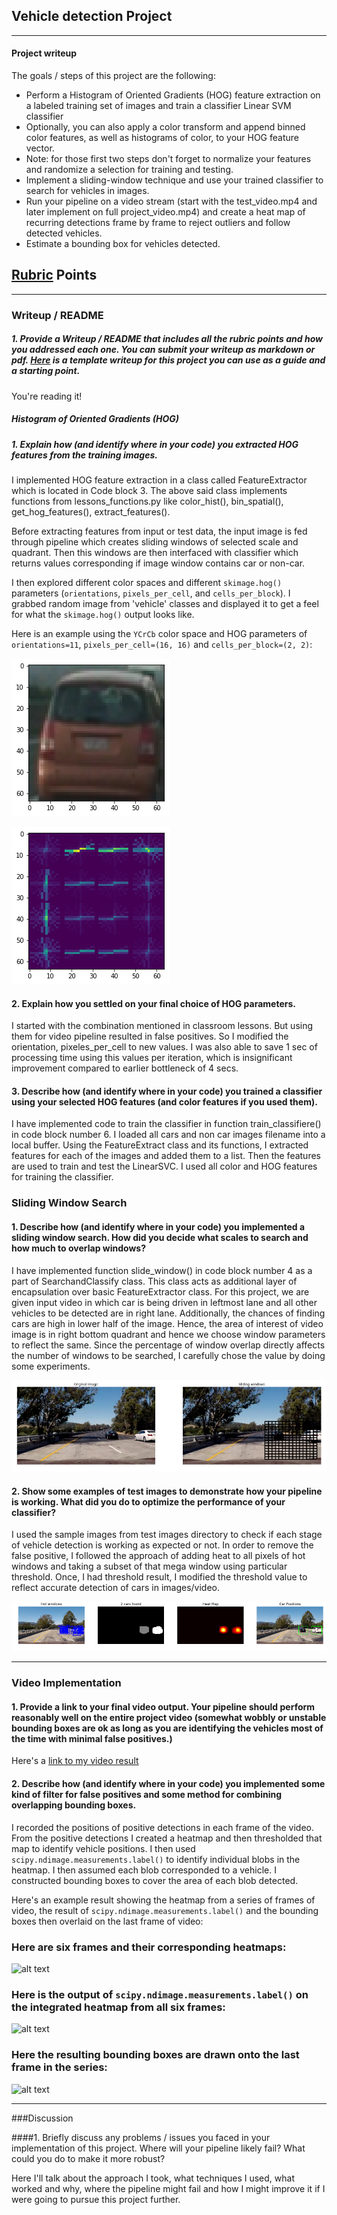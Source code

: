 ## Vehicle detection Project
---

#### Project writeup

The goals / steps of this project are the following:

* Perform a Histogram of Oriented Gradients (HOG) feature extraction on a labeled training set of images and train a classifier Linear SVM classifier
* Optionally, you can also apply a color transform and append binned color features, as well as histograms of color, to your HOG feature vector.
* Note: for those first two steps don't forget to normalize your features and randomize a selection for training and testing.
* Implement a sliding-window technique and use your trained classifier to search for vehicles in images.
* Run your pipeline on a video stream (start with the test_video.mp4 and later implement on full project_video.mp4) and create a heat map of recurring detections frame by frame to reject outliers and follow detected vehicles.
* Estimate a bounding box for vehicles detected.

[//]: # (Image References)
[image1]: ./writeup_dir/hog1.png
[image2]: ./writeup_dir/hog2.png
[image3]: ./writeup_dir/slide1.png
[image4]: ./writeup_dir/pipeline1.png
[image5]: ./writeup_dir/bboxes_and_heat.png
[image6]: ./writeup_dir/labels_map.png
[image7]: ./writeup_dir/output_bboxes.png
[video1]: ./project_video.mp4

## [Rubric](https://review.udacity.com/#!/rubrics/513/view) Points

---

### Writeup / README

##### 1. Provide a Writeup / README that includes all the rubric points and how you addressed each one.  You can submit your writeup as markdown or pdf.  [Here](https://github.com/udacity/CarND-Vehicle-Detection/blob/master/writeup_template.md) is a template writeup for this project you can use as a guide and a starting point.

You're reading it!

##### Histogram of Oriented Gradients (HOG)

##### 1. Explain how (and identify where in your code) you extracted HOG features from the training images.

I implemented HOG feature extraction in a class called FeatureExtractor which is located in Code block 3. The above said class implements functions from lessons_functions.py like color_hist(), bin_spatial(), get_hog_features(), extract_features().

Before extracting features from input or test data, the input image is fed through pipeline which creates sliding windows of selected scale and quadrant.
Then this windows are then interfaced with classifier which returns values corresponding if image window contains car or non-car.

I then explored different color spaces and different `skimage.hog()` parameters (`orientations`, `pixels_per_cell`, and `cells_per_block`).  I grabbed random image from 'vehicle' classes and displayed it to get a feel for what the `skimage.hog()` output looks like.

Here is an example using the `YCrCb` color space and HOG parameters of `orientations=11`, `pixels_per_cell=(16, 16)` and `cells_per_block=(2, 2)`:

![alt text][image1]

![alt text][image2]

#### 2. Explain how you settled on your final choice of HOG parameters.

I started with the combination mentioned in classroom lessons. But using them for video pipeline resulted in false positives. So I modified the orientation, pixeles_per_cell to new values. I was also able to save 1 sec of processing time using this values per iteration, which is insignificant improvement compared to earlier bottleneck of 4 secs.

#### 3. Describe how (and identify where in your code) you trained a classifier using your selected HOG features (and color features if you used them).

I have implemented code to train the classifier in function train_classifiere() in code block number 6.
I loaded all cars and non car images filename into a local buffer. Using the FeatureExtract class and its functions, I extracted features for each of the images and added them to a list. Then the features are used to train and test the LinearSVC. I used all color and HOG features for training the classifier.

### Sliding Window Search

#### 1. Describe how (and identify where in your code) you implemented a sliding window search.  How did you decide what scales to search and how much to overlap windows?

I have implemented function slide_window() in code block number 4 as a part of SearchandClassify class. This class acts as additional layer of encapsulation over basic FeatureExtractor class.
For this project, we are given input video in which car is being driven in leftmost lane and all other vehicles to be detected are in right lane. Additionally, the chances of finding cars are high in lower half of the image. Hence, the area of interest of video image is in right bottom quadrant and hence we choose window parameters to reflect the same.
Since the percentage of window overlap directly affects the number of windows to be searched, I carefully chose the value by doing some experiments.

![alt text][image3]

#### 2. Show some examples of test images to demonstrate how your pipeline is working.  What did you do to optimize the performance of your classifier?

I used the sample images from test images directory to check if each stage of vehicle detection is working as expected or not. In order to remove the false positive, I followed the approach of adding heat to all pixels of hot windows and taking a subset of that mega window using particular threshold. Once, I had threshold result, I modified the threshold value to reflect accurate detection of cars in images/video.

![alt text][image4]

---

### Video Implementation

#### 1. Provide a link to your final video output.  Your pipeline should perform reasonably well on the entire project video (somewhat wobbly or unstable bounding boxes are ok as long as you are identifying the vehicles most of the time with minimal false positives.)

Here's a [link to my video result](./project_video.mp4)


#### 2. Describe how (and identify where in your code) you implemented some kind of filter for false positives and some method for combining overlapping bounding boxes.

I recorded the positions of positive detections in each frame of the video.  From the positive detections I created a heatmap and then thresholded that map to identify vehicle positions.  I then used `scipy.ndimage.measurements.label()` to identify individual blobs in the heatmap.  I then assumed each blob corresponded to a vehicle.  I constructed bounding boxes to cover the area of each blob detected.

Here's an example result showing the heatmap from a series of frames of video, the result of `scipy.ndimage.measurements.label()` and the bounding boxes then overlaid on the last frame of video:

### Here are six frames and their corresponding heatmaps:

![alt text][image5]

### Here is the output of `scipy.ndimage.measurements.label()` on the integrated heatmap from all six frames:
![alt text][image6]

### Here the resulting bounding boxes are drawn onto the last frame in the series:
![alt text][image7]

---

###Discussion

####1. Briefly discuss any problems / issues you faced in your implementation of this project.  Where will your pipeline likely fail?  What could you do to make it more robust?

Here I'll talk about the approach I took, what techniques I used, what worked and why, where the pipeline might fail and how I might improve it if I were going to pursue this project further.

